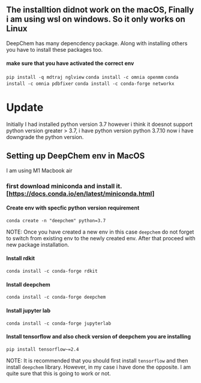 ## The installtion didnot work on the macOS, Finally i am using wsl on windows. So it only works on Linux 
DeepChem has many depencdency package. Along with installing others you have to install these packages too. 

#### make sure that you have activated the correct env
`pip install -q mdtraj nglview`
`conda install -c omnia openmm`
`conda install -c omnia pdbfixer`
`conda install -c conda-forge networkx`







# Update 
Initially I had installed python version 3.7 however i think it doesnot support python version greater > 3.7, i have python version python 3.7.10 now i have downgrade the python version. 





## Setting up DeepChem env in MacOS 
I am using M1 Macbook air 

### first download miniconda and install it. [https://docs.conda.io/en/latest/miniconda.html]

#### Create env with specfic python version requirement 
`conda create -n "deepchem" python=3.7`

NOTE: Once you have created a new env in this case `deepchem` do not forget to switch from existing env to the newly created env. After that proceed with new package installation. 

#### Install rdkit 
`conda install -c conda-forge rdkit`

#### Install deepchem 
`conda install -c conda-forge deepchem`

#### Install jupyter lab 
`conda install -c conda-forge jupyterlab` 

#### Install tensorflow and also check version of deepchem you are installing 
`pip install tensorflow~=2.4` 


NOTE: It is recommended that you should first install `tensorflow` and then install `deepchem` library. However, in my case i have done the opposite. I am quite sure that this is going to work or not. 


